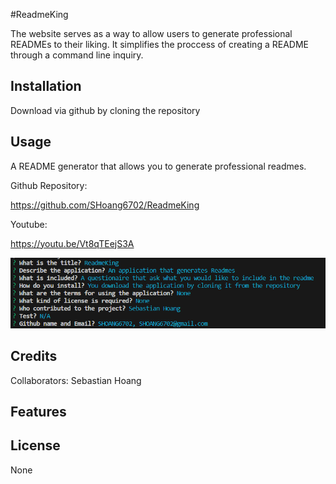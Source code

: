 #ReadmeKing

The website serves as a way to allow users to generate professional READMEs to their liking. It simplifies the proccess of creating a README through a command line inquiry. 

## Installation

Download via github by cloning the repository

## Usage

A README generator that allows you to generate professional readmes.

Github Repository: 

https://github.com/SHoang6702/ReadmeKing

Youtube:

https://youtu.be/Vt8qTEejS3A

![Questions](./assets/images/Questions.png)

## Credits
Collaborators:
Sebastian Hoang
## Features

## License
None